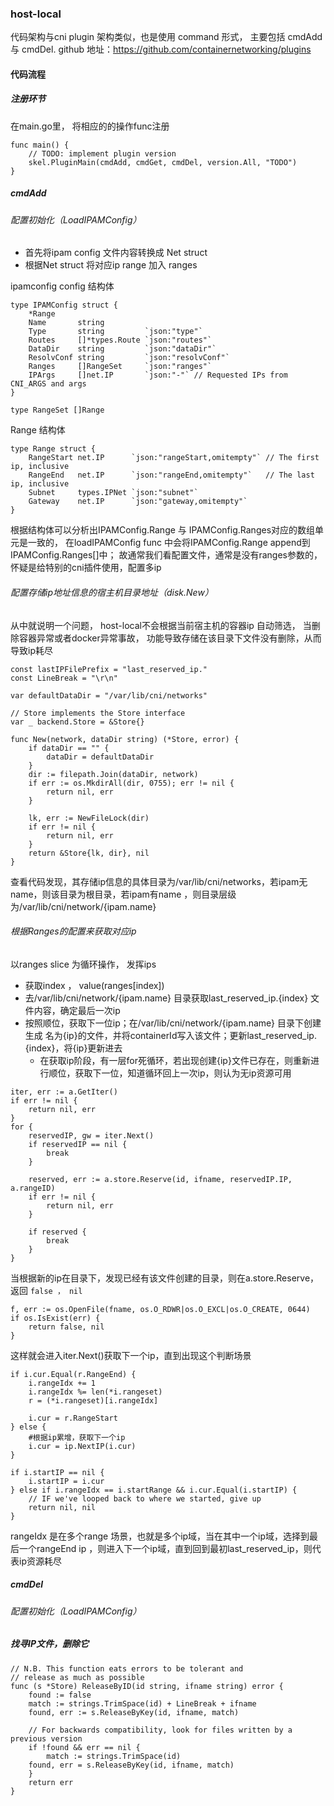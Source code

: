 ### host-local
代码架构与cni plugin 架构类似，也是使用 command 形式， 主要包括 cmdAdd 与 cmdDel.
github 地址：https://github.com/containernetworking/plugins

#### 代码流程
    
##### 注册环节
   在main.go里， 将相应的的操作func注册
   
```
func main() {
    // TODO: implement plugin version
    skel.PluginMain(cmdAdd, cmdGet, cmdDel, version.All, "TODO")
}
```

##### cmdAdd
###### 配置初始化（LoadIPAMConfig） 

* 首先将ipam config 文件内容转换成 Net struct 
* 根据Net struct 将对应ip range 加入 ranges

ipamconfig config 结构体
```
type IPAMConfig struct {
    *Range
    Name       string
    Type       string         `json:"type"`
    Routes     []*types.Route `json:"routes"`
    DataDir    string         `json:"dataDir"`
    ResolvConf string         `json:"resolvConf"`
    Ranges     []RangeSet     `json:"ranges"`
    IPArgs     []net.IP       `json:"-"` // Requested IPs from CNI_ARGS and args
}

type RangeSet []Range
```
Range 结构体
```
type Range struct {
    RangeStart net.IP      `json:"rangeStart,omitempty"` // The first ip, inclusive
    RangeEnd   net.IP      `json:"rangeEnd,omitempty"`   // The last ip, inclusive
    Subnet     types.IPNet `json:"subnet"`
    Gateway    net.IP      `json:"gateway,omitempty"`
}
```
根据结构体可以分析出IPAMConfig.Range 与 IPAMConfig.Ranges对应的数组单元是一致的， 在loadIPAMConfig func 中会将IPAMConfig.Range append到IPAMConfig.Ranges[]中；
故通常我们看配置文件，通常是没有ranges参数的，怀疑是给特别的cni插件使用，配置多ip

###### 配置存储ip地址信息的宿主机目录地址（disk.New）
从中就说明一个问题， host-local不会根据当前宿主机的容器ip 自动筛选， 当删除容器异常或者docker异常事故， 功能导致存储在该目录下文件没有删除，从而导致ip耗尽
```
const lastIPFilePrefix = "last_reserved_ip."
const LineBreak = "\r\n"

var defaultDataDir = "/var/lib/cni/networks"

// Store implements the Store interface
var _ backend.Store = &Store{}

func New(network, dataDir string) (*Store, error) {
    if dataDir == "" {
        dataDir = defaultDataDir
    }
    dir := filepath.Join(dataDir, network)
    if err := os.MkdirAll(dir, 0755); err != nil {
        return nil, err
    }

    lk, err := NewFileLock(dir)
    if err != nil {
        return nil, err
    }
    return &Store{lk, dir}, nil
}
```
查看代码发现，其存储ip信息的具体目录为/var/lib/cni/networks，若ipam无name，则该目录为根目录，若ipam有name ，则目录层级为/var/lib/cni/network/{ipam.name}

###### 根据Ranges的配置来获取对应ip
以ranges slice 为循环操作， 发挥ips

* 获取index ， value(ranges[index])
* 去/var/lib/cni/network/{ipam.name} 目录获取last_reserved_ip.{index} 文件内容，确定最后一次ip
* 按照顺位，获取下一位ip；在/var/lib/cni/network/{ipam.name} 目录下创建生成 名为{ip}的文件，并将containerId写入该文件；更新last_reserved_ip.{index}，将{ip}更新进去
    * 在获取ip阶段，有一层for死循环，若出现创建{ip}文件已存在，则重新进行顺位，获取下一位，知道循环回上一次ip，则认为无ip资源可用

```
iter, err := a.GetIter()
if err != nil {
    return nil, err
}
for {
    reservedIP, gw = iter.Next()
    if reservedIP == nil {
        break
	}

    reserved, err := a.store.Reserve(id, ifname, reservedIP.IP, a.rangeID)
    if err != nil {
        return nil, err
    }

    if reserved {
        break
    }
}
```
当根据新的ip在目录下，发现已经有该文件创建的目录，则在a.store.Reserve， 返回 `false ， nil`
```
f, err := os.OpenFile(fname, os.O_RDWR|os.O_EXCL|os.O_CREATE, 0644)
if os.IsExist(err) {
    return false, nil
}
```
这样就会进入iter.Next()获取下一个ip，直到出现这个判断场景
```
if i.cur.Equal(r.RangeEnd) {
    i.rangeIdx += 1
    i.rangeIdx %= len(*i.rangeset)
    r = (*i.rangeset)[i.rangeIdx]

    i.cur = r.RangeStart
} else {
    #根据ip累增，获取下一个ip
    i.cur = ip.NextIP(i.cur)
}

if i.startIP == nil {
    i.startIP = i.cur
} else if i.rangeIdx == i.startRange && i.cur.Equal(i.startIP) {
    // IF we've looped back to where we started, give up
    return nil, nil
}
```
rangeIdx 是在多个range 场景，也就是多个ip域，当在其中一个ip域，选择到最后一个rangeEnd ip ，则进入下一个ip域，直到回到最初last_reserved_ip，则代表ip资源耗尽

##### cmdDel
###### 配置初始化（LoadIPAMConfig） 
##### 找寻IP文件，删除它
```
// N.B. This function eats errors to be tolerant and
// release as much as possible
func (s *Store) ReleaseByID(id string, ifname string) error {
    found := false
    match := strings.TrimSpace(id) + LineBreak + ifname
    found, err := s.ReleaseByKey(id, ifname, match)

    // For backwards compatibility, look for files written by a previous version
    if !found && err == nil {
        match := strings.TrimSpace(id)
    found, err = s.ReleaseByKey(id, ifname, match)
    }
    return err
}
```

